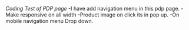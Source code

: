 *Coding Test of PDP page*
-I have add navigation menu in this pdp page.
-Make responsive on all width
-Product image on click its in pop up.
-On mobile navigation menu Drop down.
